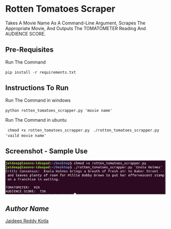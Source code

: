# Rotten Tomatoes Scraper

Takes A Movie Name As A Command-Line Argument, Scrapes The Appropriate Movie, And Outputs The TOMATOMETER Reading And AUDIENCE SCORE.

## Pre-Requisites

Run The Command 

`pip install -r requirements.txt`

## Instructions To Run

Run The Command in windows

`python rotten_tomatoes_scrapper.py 'movie name'`

Run The Command in ubuntu

` chmod +x rotten_tomatoes_scrapper.py`
` ./rotten_tomatoes_scrapper.py 'vaild movie name'`

## Screenshot - Sample Use

![Screenshot](Screenshot.png)

## *Author Name*
[Jaideep Reddy Kotla](https://github.com/Jaideep07)
